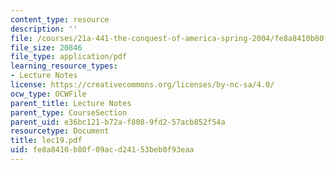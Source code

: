 ```yaml
---
content_type: resource
description: ''
file: /courses/21a-441-the-conquest-of-america-spring-2004/fe8a8410b80f09acd24153beb0f93eaa_lec19.pdf
file_size: 20846
file_type: application/pdf
learning_resource_types:
- Lecture Notes
license: https://creativecommons.org/licenses/by-nc-sa/4.0/
ocw_type: OCWFile
parent_title: Lecture Notes
parent_type: CourseSection
parent_uid: e36bc121-b72a-f808-9fd2-57acb852f54a
resourcetype: Document
title: lec19.pdf
uid: fe8a8410-b80f-09ac-d241-53beb0f93eaa
---
```

